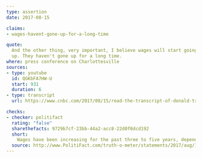 ```yaml
---
type: assertion
date: 2017-08-15

claims:
- wages-havent-gone-up-for-a-long-time

quote:
  And the other thing, very important, I believe wages will start going
  up. They haven't gone up for a long time.
where: press conference on Charlottesville
sources:
- type: youtube
  id: QGKbFA7HW-U
  start: 931
  duration: 6
- type: transcript
  url: https://www.cnbc.com/2017/08/15/read-the-transcript-of-donald-trumps-jaw-dropping-press-conference.html

checks:
- checker: politifact
  rating: "false"
  sharethefacts: 9729b7cf-23bb-44a2-acc8-22d0f0dcd192
  short:
    Wages have been increasing for the past three to five years, depending on the measurement you use.
  source: http://www.PolitiFact.com/truth-o-meter/statements/2017/aug/17/donald-trump/donald-trump-says-wages-havent-gone-long-time-s-wr/
---
```

